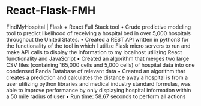 # React-Flask-FMH
FindMyHospital | Flask + React Full Stack tool
• Crude predictive modeling tool to predict likelihood of receiving a hospital bed in over 5,000 hospitals throughout
the United States.
• Created a REST API written in python3 for the functionality of the tool in which I utilize Flask micro servers to
run and make API calls to display the information to my localhost utilizing React functionality and JavaScript
• Created an algorithm that merges two large CSV files (containing 165,000 cells and 5,000 cells) of hospital data
into one condensed Panda Database of relevant data
• Created an algorithm that creates a prediction and calculates the distance away a hospital is from a user utilizing
python libraries and medical industry standard formulas, was able to improve performance by only displaying
hospital information within a 50 mile radius of user
• Run time: 58.67 seconds to perform all actions
